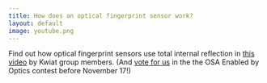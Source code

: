 ```yaml
---
title: How does an optical fingerprint sensor work?
layout: default
image: youtube.png
---
```


Find out how optical fingerprint sensors use total internal reflection in [this video](https://www.youtube.com/watch?v=CLdrbn8XYIw) by Kwiat group members. (And [vote for us](http://www.osa.org/en-us/corporate_gateway/events_programs/enabled_by_optics/2015_student_contest_entries/the_optics_of_fingerprint_sensors/) in the the OSA Enabled by Optics contest before November 17!)